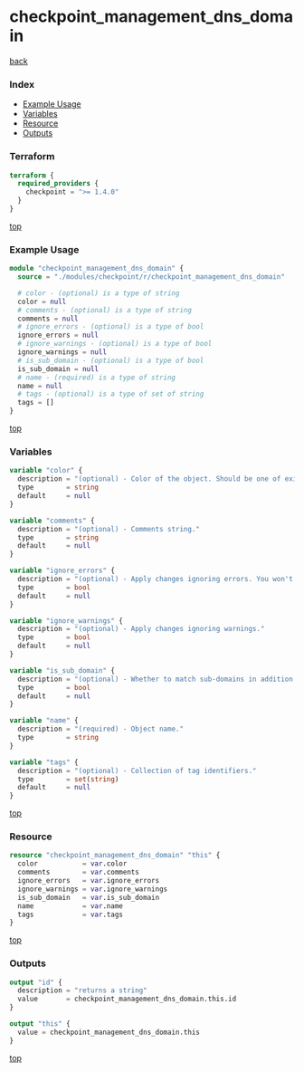 # checkpoint_management_dns_domain

[back](../checkpoint.md)

### Index

- [Example Usage](#example-usage)
- [Variables](#variables)
- [Resource](#resource)
- [Outputs](#outputs)

### Terraform

```terraform
terraform {
  required_providers {
    checkpoint = ">= 1.4.0"
  }
}
```

[top](#index)

### Example Usage

```terraform
module "checkpoint_management_dns_domain" {
  source = "./modules/checkpoint/r/checkpoint_management_dns_domain"

  # color - (optional) is a type of string
  color = null
  # comments - (optional) is a type of string
  comments = null
  # ignore_errors - (optional) is a type of bool
  ignore_errors = null
  # ignore_warnings - (optional) is a type of bool
  ignore_warnings = null
  # is_sub_domain - (optional) is a type of bool
  is_sub_domain = null
  # name - (required) is a type of string
  name = null
  # tags - (optional) is a type of set of string
  tags = []
}
```

[top](#index)

### Variables

```terraform
variable "color" {
  description = "(optional) - Color of the object. Should be one of existing colors."
  type        = string
  default     = null
}

variable "comments" {
  description = "(optional) - Comments string."
  type        = string
  default     = null
}

variable "ignore_errors" {
  description = "(optional) - Apply changes ignoring errors. You won't be able to publish such a changes. If ignore-warnings flag was omitted - warnings will also be ignored."
  type        = bool
  default     = null
}

variable "ignore_warnings" {
  description = "(optional) - Apply changes ignoring warnings."
  type        = bool
  default     = null
}

variable "is_sub_domain" {
  description = "(optional) - Whether to match sub-domains in addition to the domain itself."
  type        = bool
  default     = null
}

variable "name" {
  description = "(required) - Object name."
  type        = string
}

variable "tags" {
  description = "(optional) - Collection of tag identifiers."
  type        = set(string)
  default     = null
}
```

[top](#index)

### Resource

```terraform
resource "checkpoint_management_dns_domain" "this" {
  color           = var.color
  comments        = var.comments
  ignore_errors   = var.ignore_errors
  ignore_warnings = var.ignore_warnings
  is_sub_domain   = var.is_sub_domain
  name            = var.name
  tags            = var.tags
}
```

[top](#index)

### Outputs

```terraform
output "id" {
  description = "returns a string"
  value       = checkpoint_management_dns_domain.this.id
}

output "this" {
  value = checkpoint_management_dns_domain.this
}
```

[top](#index)